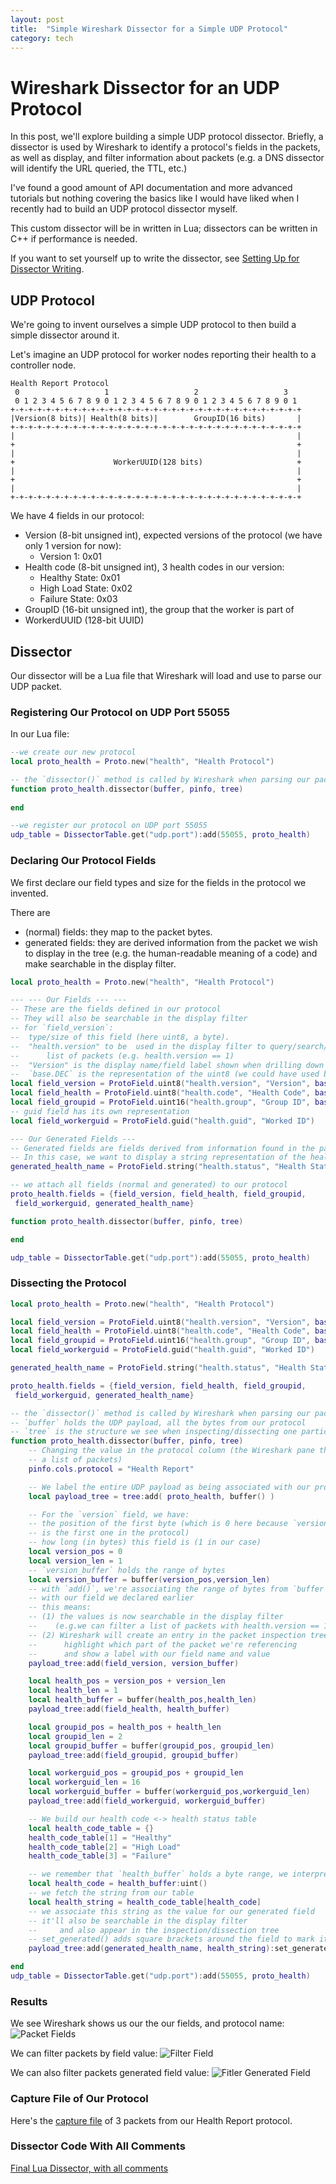 ```yaml
---
layout: post
title:  "Simple Wireshark Dissector for a Simple UDP Protocol"
category: tech
---
```


# Wireshark Dissector for an UDP Protocol
In this post, we'll explore building a simple UDP protocol dissector. Briefly, a dissector is used by Wireshark to identify a protocol's fields in the packets, as well as display, and filter information about packets (e.g. a DNS dissector will identify the URL queried, the TTL, etc.)

I've found a good amount of API documentation and more advanced tutorials but nothing covering the basics like I would have liked when I recently had to build an UDP protocol dissector myself.

This custom dissector will be in written in Lua; dissectors can be written in C++ if performance is needed.

If you want to set yourself up to write the dissector, see [Setting Up for Dissector Writing](/tech/2018/05/08/setting_up_dissector_writing.html).

## UDP Protocol 
We're going to invent ourselves a simple UDP protocol to then build a simple dissector around it.

Let's imagine an UDP protocol for worker nodes reporting their health to a controller node.
```
Health Report Protocol
 0                   1                   2                   3
 0 1 2 3 4 5 6 7 8 9 0 1 2 3 4 5 6 7 8 9 0 1 2 3 4 5 6 7 8 9 0 1
+-+-+-+-+-+-+-+-+-+-+-+-+-+-+-+-+-+-+-+-+-+-+-+-+-+-+-+-+-+-+-+-+
|Version(8 bits)| Health(8 bits)|        GroupID(16 bits)       |
+-+-+-+-+-+-+-+-+-+-+-+-+-+-+-+-+-+-+-+-+-+-+-+-+-+-+-+-+-+-+-+-+
|                                                               |
+                                                               +
|                                                               |
+                      WorkerUUID(128 bits)                     +
|                                                               |
+                                                               +
|                                                               |
+-+-+-+-+-+-+-+-+-+-+-+-+-+-+-+-+-+-+-+-+-+-+-+-+-+-+-+-+-+-+-+-+
```
We have 4 fields in our protocol:  
+ Version (8-bit unsigned int), expected versions of the protocol (we have only 1 version for now):
    + Version 1: 0x01
+ Health code (8-bit unsigned int), 3 health codes in our version:
    + Healthy State: 0x01
    + High Load State: 0x02
    + Failure State: 0x03
+ GroupID (16-bit unsigned int), the group that the worker is part of
+ WorkerdUUID (128-bit UUID)

## Dissector
Our dissector will be a Lua file that Wireshark will load and use to parse our UDP packet.


### Registering Our Protocol on UDP Port 55055
In our Lua file:
```lua
--we create our new protocol
local proto_health = Proto.new("health", "Health Protocol")

-- the `dissector()` method is called by Wireshark when parsing our packets
function proto_health.dissector(buffer, pinfo, tree)
   
end

--we register our protocol on UDP port 55055
udp_table = DissectorTable.get("udp.port"):add(55055, proto_health)
```

### Declaring Our Protocol Fields
We first declare our field types and size for the fields in the protocol we invented.

There are
+ (normal) fields: they map to the packet bytes.
+ generated fields: they are derived information from the packet we wish to display in the tree (e.g. the human-readable meaning of a code) and make searchable in the display filter.


```lua
local proto_health = Proto.new("health", "Health Protocol")

--- --- Our Fields --- ---
-- These are the fields defined in our protocol
-- They will also be searchable in the display filter
-- for `field_version`:
--  type/size of this field (here uint8, a byte).
--  "health.version" to be  used in the display filter to query/search/narrow down a 
--      list of packets (e.g. health.version == 1)
--  "Version" is the display name/field label shown when drilling down in a packet
--  `base.DEC` is the representation of the uint8 (we could have used base.HEX)
local field_version = ProtoField.uint8("health.version", "Version", base.DEC)
local field_health = ProtoField.uint8("health.code", "Health Code", base.HEX)
local field_groupid = ProtoField.uint16("health.group", "Group ID", base.HEX)
-- guid field has its own representation
local field_workerguid = ProtoField.guid("health.guid", "Worked ID")

--- Our Generated Fields --- 
-- Generated fields are fields derived from information found in the packet
-- In this case, we want to display a string representation of the health code
generated_health_name = ProtoField.string("health.status", "Health Status")

-- we attach all fields (normal and generated) to our protocol
proto_health.fields = {field_version, field_health, field_groupid,
 field_workerguid, generated_health_name}

function proto_health.dissector(buffer, pinfo, tree)

end

udp_table = DissectorTable.get("udp.port"):add(55055, proto_health)
```


### Dissecting the Protocol

```lua
local proto_health = Proto.new("health", "Health Protocol")

local field_version = ProtoField.uint8("health.version", "Version", base.DEC)
local field_health = ProtoField.uint8("health.code", "Health Code", base.HEX)
local field_groupid = ProtoField.uint16("health.group", "Group ID", base.HEX)
local field_workerguid = ProtoField.guid("health.guid", "Worked ID")

generated_health_name = ProtoField.string("health.status", "Health Status")

proto_health.fields = {field_version, field_health, field_groupid,
 field_workerguid, generated_health_name}

-- the `dissector()` method is called by Wireshark when parsing our packets
-- `buffer` holds the UDP payload, all the bytes from our protocol
-- `tree` is the structure we see when inspecting/dissecting one particular packet
function proto_health.dissector(buffer, pinfo, tree)
    -- Changing the value in the protocol column (the Wireshark pane that displays 
    -- a list of packets) 
    pinfo.cols.protocol = "Health Report"

    -- We label the entire UDP payload as being associated with our protocol
    local payload_tree = tree:add( proto_health, buffer() )

    -- For the `version` field, we have:
    -- the position of the first byte (which is 0 here because `version` byte 
    -- is the first one in the protocol)
    -- how long (in bytes) this field is (1 in our case)
    local version_pos = 0
    local version_len = 1
    -- `version_buffer` holds the range of bytes
    local version_buffer = buffer(version_pos,version_len)
    -- with `add()`, we're associating the range of bytes from `buffer` 
    -- with our field we declared earlier
    -- this means:
    -- (1) the values is now searchable in the display filter
    --    (e.g.we can filter a list of packets with health.version == 1)
    -- (2) Wireshark will create an entry in the packet inspection tree,
    --      highlight which part of the packet we're referencing 
    --      and show a label with our field name and value
    payload_tree:add(field_version, version_buffer)

    local health_pos = version_pos + version_len
    local health_len = 1
    local health_buffer = buffer(health_pos,health_len)
    payload_tree:add(field_health, health_buffer)

    local groupid_pos = health_pos + health_len
    local groupid_len = 2
    local groupid_buffer = buffer(groupid_pos, groupid_len)
    payload_tree:add(field_groupid, groupid_buffer)

    local workerguid_pos = groupid_pos + groupid_len
    local workerguid_len = 16
    local workerguid_buffer = buffer(workerguid_pos,workerguid_len)
    payload_tree:add(field_workerguid, workerguid_buffer)

    -- We build our health code <-> health status table
    local health_code_table = {}
    health_code_table[1] = "Healthy"
    health_code_table[2] = "High Load"
    health_code_table[3] = "Failure"

    -- we remember that `health_buffer` holds a byte range, we interpret this as a uint
    local health_code = health_buffer:uint()
    -- we fetch the string from our table
    local health_string = health_code_table[health_code]
    -- we associate this string as the value for our generated field
    -- it'll also be searchable in the display filter 
    --     and also appear in the inspection/dissection tree
    -- set_generated() adds square brackets around the field to mark it as generated
    payload_tree:add(generated_health_name, health_string):set_generated()        

end
udp_table = DissectorTable.get("udp.port"):add(55055, proto_health)
```

### Results
We see Wireshark shows us our the our fields, and protocol name:
![Packet Fields](/assets/dissector/dissector_result_1.png)

We can filter packets by field value:
![Filter Field](/assets/dissector/dissector_query_code.png)

We can also filter packets generated field value:
![Fitler Generated Field](/assets/dissector/dissector_query_status_string.png)



### Capture File of Our Protocol
Here's the [capture file](/assets/dissector/health_protocol_capture.pcap) of 3 packets from our Health Report protocol.

### Dissector Code With All Comments
[Final Lua Dissector, with all comments](https://github.com/Alex-II/Alex-II.github.io/blob/master/assets/dissector/dissector.lua)
